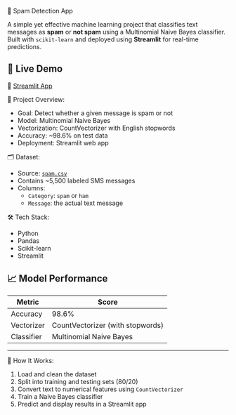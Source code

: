📧 Spam Detection App

A simple yet effective machine learning project that classifies text messages as **spam** or **not spam** using a Multinomial Naive Bayes classifier. Built with `scikit-learn` and deployed using **Streamlit** for real-time predictions.

## 🚀 Live Demo

🔗 [Streamlit App]()


🧠 Project Overview:
- Goal: Detect whether a given message is spam or not
- Model: Multinomial Naive Bayes
- Vectorization: CountVectorizer with English stopwords
- Accuracy: ~98.6% on test data
- Deployment: Streamlit web app


🗂️ Dataset:
- Source: [`spam.csv`](https://www.kaggle.com/datasets/uciml/sms-spam-collection-dataset)
- Contains ~5,500 labeled SMS messages
- Columns:
  - `Category`: `spam` or `ham`
  - `Message`: the actual text message


🛠️ Tech Stack:
- Python
- Pandas
- Scikit-learn
- Streamlit


📈 Model Performance
-------------------------------------------------
| Metric     | Score                            |
|------------|----------------------------------|                         
| Accuracy   | 98.6%                            |
| Vectorizer | CountVectorizer (with stopwords) |
| Classifier | Multinomial Naive Bayes          |
-------------------------------------------------


🧪 How It Works:
1. Load and clean the dataset
2. Split into training and testing sets (80/20)
3. Convert text to numerical features using `CountVectorizer`
4. Train a Naive Bayes classifier
5. Predict and display results in a Streamlit app

